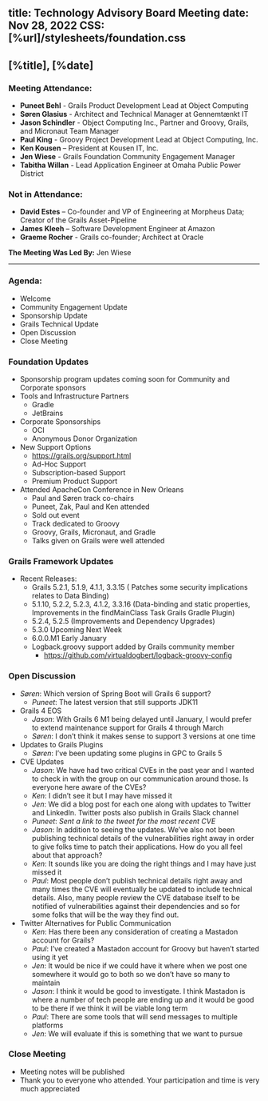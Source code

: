 title: Technology Advisory Board Meeting
date: Nov 28, 2022
CSS: [%url]/stylesheets/foundation.css
---

## [%title], [%date]

### Meeting Attendance:

* **Puneet Behl** - Grails Product Development Lead at Object Computing
* **Søren Glasius** - Architect and Technical Manager at Gennemtænkt IT
* **Jason Schindler** - Object Computing Inc., Partner and Groovy, Grails, and Micronaut Team Manager
* **Paul King** - Groovy Project Development Lead at Object Computing, Inc.
* **Ken Kousen** – President at Kousen IT, Inc.
* **Jen Wiese** - Grails Foundation Community Engagement Manager
* **Tabitha Willan** - Lead Application Engineer at Omaha Public Power District


### Not in Attendance:

* **David Estes** – Co-founder and VP of Engineering at Morpheus Data; Creator of the Grails Asset-Pipeline
* **James Kleeh** – Software Development Engineer at Amazon
* **Graeme Rocher** - Grails co-founder; Architect at Oracle

**The Meeting Was Led By:** Jen Wiese

***

### Agenda:

* Welcome
* Community Engagement Update
* Sponsorship Update
* Grails Technical Update
* Open Discussion
* Close Meeting

### Foundation Updates

* Sponsorship program updates coming soon for Community and Corporate sponsors
* Tools and Infrastructure Partners
  * Gradle
  * JetBrains
* Corporate Sponsorships
  * OCI
  * Anonymous Donor Organization
* New Support Options
  * https://grails.org/support.html
  * Ad-Hoc Support
  * Subscription-based Support
  * Premium Product Support
* Attended ApacheCon Conference in New Orleans
  * Paul and Søren track co-chairs
  * Puneet, Zak, Paul and Ken attended
  * Sold out event
  * Track dedicated to Groovy
  * Groovy, Grails, Micronaut, and Gradle
  * Talks given on Grails were well attended

### Grails Framework Updates

* Recent Releases:
  * Grails 5.2.1, 5.1.9, 4.1.1, 3.3.15 ( Patches some security implications relates to Data Binding)
  * 5.1.10, 5.2.2, 5.2.3, 4.1.2, 3.3.16 (Data-binding and static properties, Improvements in the findMainClass Task Grails Gradle Plugin)
  * 5.2.4, 5.2.5 (Improvements and Dependency Upgrades)
  * 5.3.0 Upcoming Next Week
  * 6.0.0.M1 Early January
  * Logback.groovy support added by Grails community member
    * https://github.com/virtualdogbert/logback-groovy-config

### Open Discussion

* *Søren*: Which version of Spring Boot will Grails 6 support?
  * *Puneet*: The latest version that still supports JDK11
* Grails 4 EOS
  * *Jason*: With Grails 6 M1 being delayed until January, I would prefer to extend maintenance support for Grails 4 through March
  * *Søren*: I don’t think it makes sense to support 3 versions at one time
* Updates to Grails Plugins
  * *Søren*: I’ve been updating some plugins in GPC to Grails 5
* CVE Updates
  * *Jason*: We have had two critical CVEs in the past year and I wanted to check in with the group on our communication around those.  Is everyone here aware of the CVEs?
  * *Ken*: I didn’t see it but I may have missed it
  * *Jen*: We did a blog post for each one along with updates to Twitter and LinkedIn.  Twitter posts also publish in Grails Slack channel
  * *Puneet*: *Sent a link to the tweet for the most recent CVE*
  * *Jason*: In addition to seeing the updates.  We’ve also not been publishing technical details of the vulnerabilities right away in order to give folks time to patch their applications.  How do you all feel about that approach?
  * *Ken*: It sounds like you are doing the right things and I may have just missed it
  * *Paul*: Most people don’t publish technical details right away and many times the CVE will eventually be updated to include technical details.  Also, many people review the CVE database itself to be notified of vulnerabilities against their dependencies and so for some folks that will be the way they find out.
* Twitter Alternatives for Public Communication
  * *Ken*: Has there been any consideration of creating a Mastadon account for Grails?
  * *Paul*: I’ve created a Mastadon account for Groovy but haven’t started using it yet
  * *Jen*: It would be nice if we could have it where when we post one somewhere it would go to both so we don’t have so many to maintain
  * *Jason*: I think it would be good to investigate.  I think Mastadon is where a number of tech people are ending up and it would be good to be there if we think it will be viable long term
  * *Paul*: There are some tools that will send messages to multiple platforms
  * *Jen*: We will evaluate if this is something that we want to pursue


### Close Meeting

* Meeting notes will be published
* Thank you to everyone who attended. Your participation and time is very much appreciated
